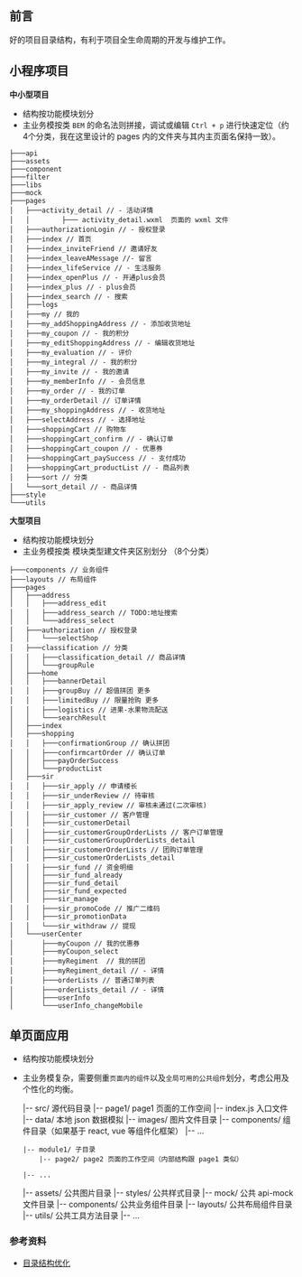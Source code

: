 ## 前言

好的项目目录结构，有利于项目全生命周期的开发与维护工作。

## 小程序项目

**中小型项目**

-   结构按功能模块划分
-   主业务模按类 `BEM` 的命名法则拼接，调试或编辑 `Ctrl + p` 进行快速定位（约4个分类，我在这里设计的 pages 内的文件夹与其内主页面名保持一致）。

```shell
├───api
├───assets
├───component
├───filter
├───libs
├───mock
├───pages
│   ├───activity_detail // - 活动详情
│   │        ├─── activity_detail.wxml  页面的 wxml 文件
│   ├───authorizationLogin // - 授权登录
│   ├───index // 首页
│   ├───index_inviteFriend // 邀请好友
│   ├───index_leaveAMessage //- 留言
│   ├───index_lifeService // - 生活服务
│   ├───index_openPlus // - 开通plus会员
│   ├───index_plus // - plus会员
│   ├───index_search // - 搜索
│   ├───logs
│   ├───my // 我的
│   ├───my_addShoppingAddress // - 添加收货地址
│   ├───my_coupon // - 我的积分
│   ├───my_editShoppingAddress // - 编辑收货地址
│   ├───my_evaluation // - 评价
│   ├───my_integral // - 我的积分
│   ├───my_invite // - 我的邀请
│   ├───my_memberInfo // - 会员信息
│   ├───my_order // - 我的订单
│   ├───my_orderDetail // 订单详情
│   ├───my_shoppingAddress // - 收货地址
│   ├───selectAddress // - 选择地址
│   ├───shoppingCart // 购物车
│   ├───shoppingCart_confirm // - 确认订单
│   ├───shoppingCart_coupon // - 优惠券
│   ├───shoppingCart_paySuccess // - 支付成功
│   ├───shoppingCart_productList // - 商品列表
│   ├───sort // 分类
│   └───sort_detail // - 商品详情
├───style
└───utils

```

**大型项目**

-   结构按功能模块划分
-   主业务模按类 模块类型建文件夹区别划分 （8个分类）

```shell
├───components // 业务组件
├───layouts // 布局组件
├───pages
│   ├───address
│   │   ├───address_edit
│   │   ├───address_search // TODO:地址搜索
│   │   └───address_select
│   ├───authorization // 授权登录
│   │   └───selectShop
│   ├───classification // 分类
│   │   ├───classification_detail // 商品详情
│   │   └───groupRule
│   ├───home
│   │   ├───bannerDetail
│   │   ├───groupBuy // 超值拼团 更多
│   │   ├───limitedBuy // 限量抢购 更多
│   │   ├───logistics // 进果-水果物流配送
│   │   └───searchResult
│   ├───index
│   ├───shopping
│   │   ├───confirmationGroup // 确认拼团
│   │   ├───confirmcartOrder // 确认订单
│   │   ├───payOrderSuccess
│   │   └───productList
│   ├───sir
│   │   ├───sir_apply // 申请楼长
│   │   ├───sir_underReview // 待审核
│   │   ├───sir_apply_review // 审核未通过(二次审核)
│   │   ├───sir_customer // 客户管理
│   │   ├───sir_customerDetail
│   │   ├───sir_customerGroupOrderLists // 客户订单管理
│   │   ├───sir_customerGroupOrderLists_detail
│   │   ├───sir_customerOrderLists // 团购订单管理
│   │   ├───sir_customerOrderLists_detail
│   │   ├───sir_fund // 资金明细
│   │   ├───sir_fund_already
│   │   ├───sir_fund_detail
│   │   ├───sir_fund_expected
│   │   ├───sir_manage
│   │   ├───sir_promoCode // 推广二维码
│   │   ├───sir_promotionData
│   │   └───sir_withdraw // 提现
│   └───userCenter
│       ├───myCoupon // 我的优惠券
│       ├───myCoupon_select
│       ├───myRegiment  // 我的拼团
│       ├───myRegiment_detail // - 详情
│       ├───orderLists // 普通订单列表
│       ├───orderLists_detail // - 详情
│       ├───userInfo
│       └───userInfo_changeMobile

```

## 单页面应用

-   结构按功能模块划分
-   主业务模复杂，需要侧重`页面内的组件`以及`全局可用的公共组件`划分，考虑公用及个性化的均衡。

    |-- src/ 源代码目录
        |-- page1/ page1 页面的工作空间
            |-- index.js 入口文件
            |-- data/ 本地 json 数据模拟
            |-- images/ 图片文件目录
            |-- components/ 组件目录（如果基于 react, vue 等组件化框架）
            |-- ...
    
        |-- module1/ 子目录
            |-- page2/ page2 页面的工作空间（内部结构跟 page1 类似）
    
        |-- ...
    
    |-- assets/ 公共图片目录
    |-- styles/ 公共样式目录
    |-- mock/ 公共 api-mock 文件目录
    |-- components/ 公共业务组件目录
    |-- layouts/ 公共布局组件目录
    |-- utils/ 公共工具方法目录
    |-- ...
    

### 参考资料

-   [目录结构优化](https://github.com/senntyou/blogs/blob/master/web-advance/11.md)